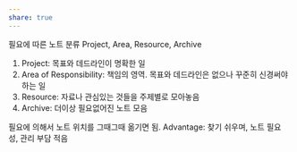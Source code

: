```yaml
---
share: true
---
```


필요에 따른 노트 분류
Project, Area, Resource, Archive
1) Project: 목표와 데드라인이 명확한 일
2) Area of Responsibility: 책임의 영역. 목표와 데드라인은 없으나 꾸준히 신경써야 하는 일
3) Resource: 자료나 관심있는 것들을 주제별로 모아놓음
4) Archive: 더이상 필요없어진 노트 모음

필요에 의해서 노트 위치를 그때그때 옮기면 됨.
Advantage: 찾기 쉬우며, 노트 필요성, 관리 부담 적음
